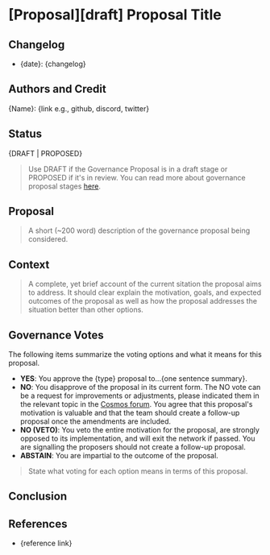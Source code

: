 # \[Proposal]\[draft] Proposal Title

## Changelog

*   {date}: {changelog}

## Authors and Credit

{Name}: {link e.g., github, discord, twitter}

## Status

{DRAFT | PROPOSED}

> Use DRAFT if the Governance Proposal is in a draft stage or PROPOSED if it's
> in review. You can read more about governance proposal stages
> [here](../best-practices.md).

## Proposal

> A short (~200 word) description of the governance proposal being considered.

## Context

> A complete, yet brief account of the current sitation the proposal aims to
> address. It should clear explain the motivation, goals, and expected outcomes
> of the proposal as well as how the proposal addresses the situation better
> than other options.

## Governance Votes

The following items summarize the voting options and what it means for this
proposal.

*   **YES**: You approve the {type} proposal to...{one sentence summary}.
*   **NO**: You disapprove of the proposal in its current form. The NO vote can be
    a request for improvements or adjustments, please indicated them in the
    relevant topic in the [Cosmos forum](https://forum.cosmos.network/). You agree
    that this proposal's motivation is valuable and that the team should create a
    follow-up proposal once the amendments are included.
*   **NO (VETO)**: You veto the entire motivation for the proposal, are strongly
    opposed to its implementation, and will exit the network if passed. You are
    signalling the proposers should not create a follow-up proposal.
*   **ABSTAIN**: You are impartial to the outcome of the proposal.

> State what voting for each option means in terms of this proposal.

## Conclusion

## References

*   {reference link}
